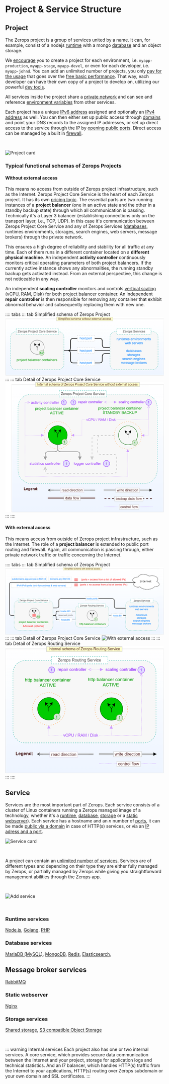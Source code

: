 # Project & Service Structure

## Project

The Zerops project is a group of services united by a name. It can, for example, consist of a nodejs [runtime](/documentation/services/runtimes.html) with a mongo [database](/documentation/services/databases.html) and an object storage.

We [encourage](/documentation/overview/made-for-developers.html#each-developer-should-have-his-own-account-no-artificial-pricing-boosting) you to create a project for each environment, i.e. `myapp-production`, `myapp-stage`, `myapp-devel`, or even for each developer, i.e. `myapp-johnd`. You can add an unlimited number of projects, you only [pay for the usage](/documentation/overview/pricing.html) that goes over the [free basic performance](/documentation/overview/pricing.html#free-tier-unlimited-projects-and-team-members). That way, each developer can have their own copy of a project to develop on, utilizing our powerful [dev tools](/documentation/cli/vpn.html).

All services inside the project share a [private network](/documentation/routing/routing-between-project-services.html) and can see and reference [environment variables](/documentation/environment-variables/how-to-access.html) from other services.

Each project has a unique [IPv6 address](/documentation/routing/unique-ipv4-ipv6-addresses.html) assigned and optionally an [IPv4 address](/documentation/routing/unique-ipv4-ipv6-addresses.html) as well. You can then either set up public access through [domains](/documentation/routing/using-your-domain.html) and point your DNS records to the assigned IP addresses, or set up direct access to the service through the IP by [opening public ports](/documentation/routing/access-through-ip-and-firewall.html). Direct access can be managed by a built in [firewall](/documentation/routing/access-through-ip-and-firewall.html).

<br />

![Project card](/project-card.png "Project card")

### Typical functional schemas of Zerops Projects

#### Without external access

This means no access from outside of Zerops project infrastructure, such as the Internet. Zerops Project Core Service is the heart of each Zerops project. It has its own [pricing logic](/documentation/overview/pricing.html#projects). The essential parts are two running instances of a **project balancer** (one in an active state and the other in a standby backup state) through which all communication is passing. Technically it's a Layer 3 balancer (establishing connections only on the transport layer, i.e., TCP, UDP). In this case it's communication between Zerops Project Core Service and any of Zerops Services ([databases](/documentation/services/databases.html), runtimes environments, storages, search engines, web servers, message brokers) through the private network.

This ensures a high degree of reliability and stability for all traffic at any time. Each of them runs in a different container located on a **different physical machine**. An independent **activity controller** continuously monitors critical operating parameters of both project balancers. If the currently active instance shows any abnormalities, the running standby backup gets activated instead. From an external perspective, this change is not noticeable in any way.

An independent **scaling controller** monitors and controls [vertical scaling](/documentation/automatic-scaling/how-automatic-scaling-works.html#vertical-scaling) (vCPU, RAM, Disk) for both project balancer container. An independent **repair controller** is then responsible for removing any container that exhibit abnormal behavior and subsequently replacing them with new one.

:::: tabs
::: tab Simplified schema of Zerops Project
![Without external access](./images/Zerops-Project-Base-NoAccess.png "Project without external access")
:::
::: tab Detail of Zerops Project Core Service
![Without external access](./images/Zerops-Project-Core-Detail-NoAccess.png "Project without external access")
:::
::::

#### With external access

This means access from outside of Zerops project infrastructure, such as the Internet. The role of a **project balancer** is extended to public port routing and firewall. Again, all communication is passing through, either private network traffic or traffic concerning the Internet.

:::: tabs
::: tab Simplified schema of Zerops Project
![With external access](./images/Zerops-Project-Base-Internet.png "Project with external access")
:::
::: tab Detail of Zerops Project Core Service
![With external access](./images/Zerops-Project-Detail-Internet.png "Project with external access")
:::
::: tab Detail of Zerops Routing Service
![With external access](./images/Zerops-Project-Routing-Detail-Internet.png "Project with external access")
:::
::::

## Service

Services are the most important part of Zerops. Each service consists of a cluster of Linux containers running a Zerops managed image of a technology, whether it's a [runtime](/documentation/services/runtimes.html), [database](/documentation/services/databases.html), [storage](/documentation/services/storage.html) or a [static webserver](/documentation/services/static-server.html)). Each service has a hostname and an _n_ number of [ports](/documentation/routing/routing-between-project-services.html), it can be made [public via a domain](/documentation/routing/using-your-domain.html) in case of HTTP(s) services, or via an [IP adress and a port](/documentation/routing/access-through-ip-and-firewall.html).

![Service card](/service-card.png "Service card")

<br />

A project can contain an [unlimited number of services](/documentation/overview/made-for-developers.html#each-developer-should-have-his-own-account-no-artificial-pricing-boosting). Services are of different types and depending on their type they are either fully managed by Zerops, or partially managed by Zerops while giving you straightforward management abilities through the Zerops app.

<br />

![Add service](/add-service.png "Add service")

<br />

### Runtime services
[Node.js](/documentation/services/runtimes.html#node-js), [Golang](/documentation/services/runtimes.html#golang), [PHP](/documentation/services/runtimes.html#php)

### Database services
[MariaDB (MySQL)](/documentation/services/databases.html#mariadb-mysql), [MongoDB](/documentation/services/databases.html#mongodb), [Redis](/documentation/services/databases.html#redis), [Elasticsearch](/documentation/services/databases.html#elasticsearch), 

## Message broker services 
[RabbitMQ](/documentation/services/databases.html#rabbitmq)

### Static webserver
[Nginx](/documentation/services/static-server.html)

### Storage services
[Shared storage](/documentation/services/storage.html#shared-storage), [S3 compatible Object Storage](/documentation/services/storage.html#s3-compatible-object-storage)

<br />

::: warning Internal services
Each project also has one or two internal services. A core service, which provides secure data communication between the Internet and your project, storage for application logs and technical statistics. And an l7 balancer, which handles HTTP(s) traffic from the Internet to your applications, HTTP(s) routing over Zerops subdomain or your own domain and SSL certificates.
:::
